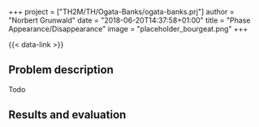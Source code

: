 +++
project = ["TH2M/TH/Ogata-Banks/ogata-banks.prj"]
author = "Norbert Grunwald"
date = "2018-06-20T14:37:58+01:00"
title = "Phase Appearance/Disappearance"
image = "placeholder_bourgeat.png"
+++

{{< data-link >}}

## Problem description

Todo

## Results and evaluation